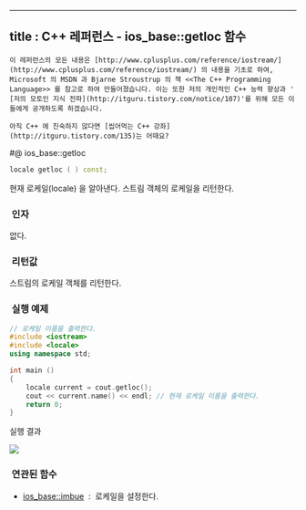 ----------------
title : C++ 레퍼런스 - ios_base::getloc 함수
--------------



```warning
이 레퍼런스의 모든 내용은 [http://www.cplusplus.com/reference/iostream/](http://www.cplusplus.com/reference/iostream/) 의 내용을 기초로 하여, Microsoft 의 MSDN 과 Bjarne Stroustrup 의 책 <<The C++ Programming Language>> 를 참고로 하여 만들어졌습니다. 이는 또한 저의 개인적인 C++ 능력 향상과 ' [저의 모토인 지식 전파](http://itguru.tistory.com/notice/107)'를 위해 모든 이들에게 공개하도록 하겠습니다.
```

```info
아직 C++ 에 친숙하지 않다면 [씹어먹는 C++ 강좌](http://itguru.tistory.com/135)는 어때요?
```

#@ ios_base::getloc

```cpp
locale getloc ( ) const;
```


현재 로케일(locale) 을 알아낸다.
스트림 객체의 로케일을 리턴한다.




###  인자





없다.




###  리턴값





스트림의 로케일 객체를 리턴한다.




###  실행 예제




```cpp
// 로케일 이름을 출력한다.
#include <iostream>
#include <locale>
using namespace std;

int main ()
{
    locale current = cout.getloc();
    cout << current.name() << endl; // 현재 로케일 이름을 출력한다.
    return 0;
}
```


실행 결과

![](http://img1.daumcdn.net/thumb/R1920x0/?fname=http%3A%2F%2Fcfile29.uf.tistory.com%2Fimage%2F161A3C3B4E4E83B81B0A87)



###  연관된 함수

*  [ios_base::imbue](http://itguru.tistory.com/158)  :  로케일을 설정한다.
